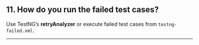 ## 11. How do you run the failed test cases?
Use TestNG’s **retryAnalyzer** or execute failed test cases from `testng-failed.xml`.

---